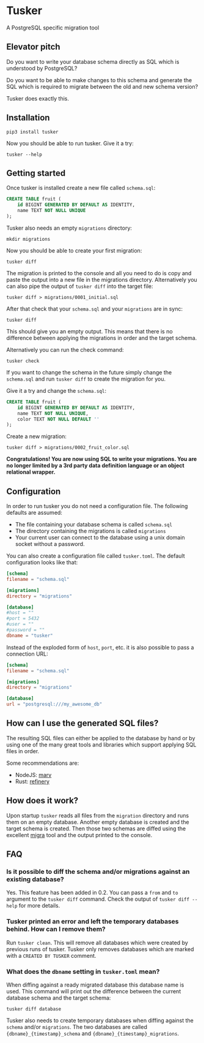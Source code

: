 # Tusker

A PostgreSQL specific migration tool

## Elevator pitch

Do you want to write your database schema directly as SQL
which is understood by PostgreSQL?

Do you want to be able to make changes to this schema and
generate the SQL which is required to migrate between the
old and new schema version?

Tusker does exactly this.

## Installation

```shell
pip3 install tusker
```

Now you should be able to run tusker. Give it a try:

```shell
tusker --help
```

## Getting started

Once tusker is installed create a new file called `schema.sql`:

```sql
CREATE TABLE fruit (
    id BIGINT GENERATED BY DEFAULT AS IDENTITY,
    name TEXT NOT NULL UNIQUE
);
```

Tusker also needs an empty `migrations` directory:

```shell
mkdir migrations
```

Now you should be able to create your first migration:

```
tusker diff
```

The migration is printed to the console and all you need to do is
copy and paste the output into a new file in the migrations directory.
Alternatively you can also pipe the output of `tusker diff` into the
target file:

```
tusker diff > migrations/0001_initial.sql
```

After that check that your `schema.sql` and your `migrations` are in sync:

```
tusker diff
```

This should give you an empty output. This means that there is no difference
between applying the migrations in order and the target schema.

Alternatively you can run the check command:

```
tusker check
```

If you want to change the schema in the future simply change the `schema.sql`
and run `tusker diff` to create the migration for you.

Give it a try and change the `schema.sql`:

```sql
CREATE TABLE fruit (
    id BIGINT GENERATED BY DEFAULT AS IDENTITY,
    name TEXT NOT NULL UNIQUE,
    color TEXT NOT NULL DEFAULT ''
);
```

Create a new migration:

```
tusker diff > migrations/0002_fruit_color.sql
```

**Congratulations! You are now using SQL to write your migrations. You are no longer limited by a 3rd party data definition language or an object relational wrapper.**

## Configuration

In order to run tusker you do not need a configuration file. The following
defaults are assumed:

- The file containing your database schema is called `schema.sql`
- The directory containing the migrations is called `migrations`
- Your current user can connect to the database using a unix
  domain socket without a password.

You can also create a configuration file called `tusker.toml`. The default
configuration looks like that:

```toml
[schema]
filename = "schema.sql"

[migrations]
directory = "migrations"

[database]
#host = ""
#port = 5432
#user = ""
#password = ""
dbname = "tusker"
```

Instead of the exploded form of `host`, `port`, etc. it
is also possible to pass a connection URL:

```toml
[schema]
filename = "schema.sql"

[migrations]
directory = "migrations"

[database]
url = "postgresql:///my_awesome_db"
```

## How can I use the generated SQL files?

The resulting SQL files can either be applied to the database by hand
or by using one of the many great tools and libraries which support
applying SQL files in order.

Some recommendations are:

- NodeJS: [marv](https://www.npmjs.com/package/marv)
- Rust: [refinery](https://crates.io/crates/refinery)

## How does it work?

Upon startup `tusker` reads all files from the `migration` directory
and runs them on an empty database. Another empty database is created
and the target schema is created. Then those two schemas are
diffed using the excellent [migra](https://pypi.org/project/migra/)
tool and the output printed to the console.

## FAQ

### Is it possible to diff the schema and/or migrations against an existing database?

Yes. This feature has been added in 0.2. You can pass a `from` and `to`
argument to the `tusker diff` command. Check the output of `tusker diff --help` for
more details.

### Tusker printed an error and left the temporary databases behind. How can I remove them?

Run `tusker clean`. This will remove all databases which were created
by previous runs of tusker. Tusker only removes databases which are
marked with a `CREATED BY TUSKER` comment.

### What does the `dbname` setting in `tusker.toml` mean?

When diffing against a ready migrated database this database name is used. This
command will print out the difference between the current database schema and
the target schema:

```shell
tusker diff database
```

Tusker also needs to create temporary databases when diffing against the `schema`
and/or `migrations`. The two databases are called `{dbname}_{timestamp}_schema`
and `{dbname}_{timestamp}_migrations`.
